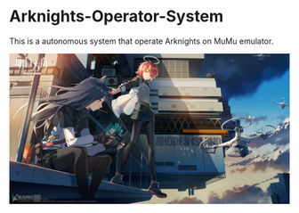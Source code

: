 # Arknights-Operator-System
This is a autonomous system that operate Arknights on MuMu emulator.

![image-20210527171630585](README.assets/image-20210527171630585.png)
